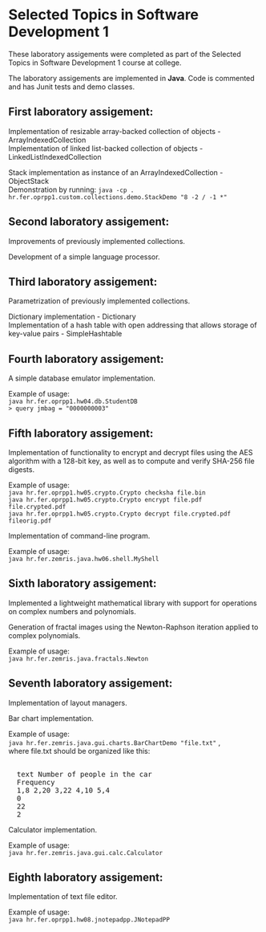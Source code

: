 # Selected Topics in Software Development 1

These laboratory assigements were completed as part of the Selected Topics in Software Development 1 course at college.

The laboratory assigements are implemented in **Java**.
Code is commented and has Junit tests and demo classes.


## First laboratory assigement: 
Implementation of resizable array-backed collection of objects - ArrayIndexedCollection  
Implementation of linked list-backed collection of objects - LinkedListIndexedCollection

Stack implementation as instance of an ArrayIndexedCollection - ObjectStack  
Demonstration by running: 
`java -cp . hr.fer.oprpp1.custom.collections.demo.StackDemo "8 -2 / -1 *"`

## Second laboratory assigement: 
Improvements of previously implemented collections. 

Development of a simple language processor.

## Third laboratory assigement: 
Parametrization of previously implemented collections.  

Dictionary implementation - Dictionary  
Implementation of a hash table with open addressing that allows storage of key-value pairs - SimpleHashtable

## Fourth laboratory assigement: 
A simple database emulator implementation.  

Example of usage:  
`java hr.fer.oprpp1.hw04.db.StudentDB`  
`> query jmbag = "0000000003"`

## Fifth laboratory assigement: 
Implementation of functionality to encrypt and decrypt files using the AES algorithm with a 128-bit key, as well as to compute and verify SHA-256 file digests.  

Example of usage:  
`java hr.fer.oprpp1.hw05.crypto.Crypto checksha file.bin`  
`java hr.fer.oprpp1.hw05.crypto.Crypto encrypt file.pdf file.crypted.pdf`  
`java hr.fer.oprpp1.hw05.crypto.Crypto decrypt file.crypted.pdf fileorig.pdf`  

Implementation of command-line program.  

Example of usage:  
`java hr.fer.zemris.java.hw06.shell.MyShell`

## Sixth laboratory assigement: 
Implemented a lightweight mathematical library with support for operations on complex numbers and polynomials.  

Generation of fractal images using the Newton-Raphson iteration applied to complex polynomials.  

Example of usage:  
`java hr.fer.zemris.java.fractals.Newton`

## Seventh laboratory assigement: 
Implementation of layout managers.  

Bar chart implementation.  

Example of usage:  
`java hr.fer.zemris.java.gui.charts.BarChartDemo "file.txt"` ,  
where file.txt should be organized like this:  
<pre> 
  text Number of people in the car
  Frequency 
  1,8 2,20 3,22 4,10 5,4
  0 
  22 
  2 
</pre>

Calculator implementation.  

Example of usage:  
`java hr.fer.zemris.java.gui.calc.Calculator`

## Eighth laboratory assigement: 
Implementation of text file editor.  

Example of usage:  
`java hr.fer.oprpp1.hw08.jnotepadpp.JNotepadPP`
